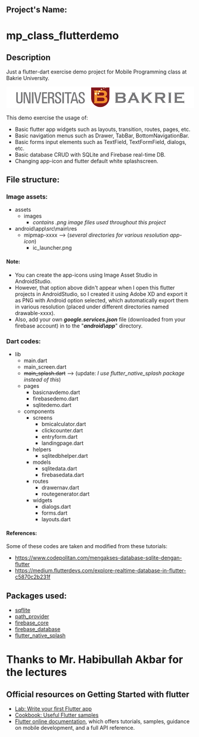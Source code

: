 **Project's Name:**
---
# mp_class_flutterdemo

**Description**
---
Just a flutter-dart exercise demo project for Mobile Programming class at Bakrie University.

![UB banner](assets/images/Logo_UB_Tengah.png)

This demo exercise the usage of:
- Basic flutter app widgets such as layouts, transition, routes, pages, etc.
- Basic navigation menus such as Drawer, TabBar, BottomNavigationBar.
- Basic forms input elements such as TextField, TextFormField, dialogs, etc.
- Basic database CRUD with SQLite and Firebase real-time DB.
- Changing app-icon and flutter default white splashscreen.

**File structure:**
---
### Image assets: 
  - assets
    - images
      - *contains .png image files used throughout this project*
  - android\app\src\main\res
    - mipmap-xxxx --> (*several directories for various resolution app-icon*) 
      - ic_launcher.png
#### Note:  
- You can create the app-icons using Image Asset Studio in AndroidStudio.
- However, that option above didn't appear when I open this flutter projects in AndroidStudio, so I created it using Adobe XD and export it as PNG with Android option selected, which automatically export them in various resolution (placed under different directories named drawable-xxxx).
- Also, add your own ***google.services.json*** file (downloaded from your firebase account) in to the "***android\app***" directory. 

### Dart codes:
  - lib
    - main.dart
    - main_screen.dart
    - ~~main_splash.dart~~ --> (update: *I use flutter_native_splash package instead of this*)
    - pages
      - basicnavdemo.dart
      - firebasedemo.dart
      - sqlitedemo.dart
    - components
      - screens
        - bmicalculator.dart
        - clickcounter.dart
        - entryform.dart
        - landingpage.dart
      - helpers
        - sqlitedbhelper.dart
      - models
        - sqlitedata.dart
        - firebasedata.dart
      - routes
        - drawernav.dart
        - routegenerator.dart
      - widgets
        - dialogs.dart
        - forms.dart
        - layouts.dart
#### References:
Some of these codes are taken and modified from these tutorials:
  - https://www.codepolitan.com/mengakses-database-sqlite-dengan-flutter
  - https://medium.flutterdevs.com/explore-realtime-database-in-flutter-c5870c2b231f

**Packages used:**
---
  - [sqflite](https://pub.dev/packages/sqflite)
  - [path_provider](https://pub.dev/packages/path_provider)
  - [firebase_core](https://pub.dev/packages/firebase_core)
  - [firebase_database](https://pub.dev/packages/firebase_database)
  - [flutter_native_splash](https://pub.dev/packages/flutter_native_splash)

# Thanks to Mr. Habibullah Akbar for the lectures

**Official resources on Getting Started with flutter**
--
- [Lab: Write your first Flutter app](https://flutter.dev/docs/get-started/codelab)
- [Cookbook: Useful Flutter samples](https://flutter.dev/docs/cookbook)
- [Flutter online documentation](https://flutter.dev/docs), which offers tutorials, samples, guidance on mobile development, and a full API reference.
